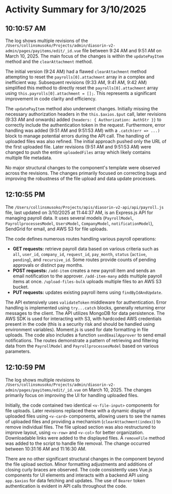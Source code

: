 # Activity Summary for 3/10/2025

## 10:10:57 AM
The log shows multiple revisions of the `/Users/collinsmusoko/Projects/admin/diasorin-v2-admin/pages/payitems/edit/_id.vue` file between 9:24 AM and 9:51 AM on March 10, 2025.  The main focus of the changes is within the `updatePayItem` method and the `clearAttachment` method.

The initial version (9:24 AM) had a flawed `clearAttachment` method attempting to reset the `payrolls[0].attachment` array in a complex and inefficient way.  Subsequent revisions (9:33 AM, 9:41 AM, 9:42 AM) simplified this method to directly reset the `payrolls[0].attachment` array using `this.payrolls[0].attachment = [];`.  This represents a significant improvement in code clarity and efficiency.

The `updatePayItem` method also underwent changes. Initially missing the necessary authorization headers in the `this.$axios.$put` call,  later revisions (9:33 AM and onwards) added `{headers: { Authorization: AuthStr }}` to correctly include the authentication token in the request.  Furthermore, error handling was added (9:51 AM and 9:51:53 AM) with a `.catch(err => ...)` block to manage potential errors during the API call. The handling of uploaded files was also refined.  The initial approach pushed only the URL of the first uploaded file. Later revisions (9:51 AM and 9:51:53 AM) were changed to push the entire `uploadedFiles` array which likely contains multiple file metadata.


No major structural changes to the component's template were observed across the revisions.  The changes primarily focused on correcting bugs and improving the robustness of the file upload and data update processes.


## 12:10:55 PM
The `/Users/collinsmusoko/Projects/apis/diasorin-v2-api/api/payroll.js` file, last updated on 3/10/2025 at 11:44:37 AM, is an Express.js API for managing payroll data.  It uses several models (`PayrollModel`, `PayrollprocessesModel`, `UsersModel`, `CompanyModel`, `notificationModel`), SendGrid for email, and AWS S3 for file uploads.

The code defines numerous routes handling various payroll operations:

* **GET requests:** retrieve payroll data based on various criteria such as `all`, `user_id`, `company_id`, `request_id`, `pay_month`,  `status` (`active`, `pending`), and `recursive_id`.  Some routes provide counts of pending approvals or distinct pay months.
* **POST requests:**  `/add-item` creates a new payroll item and sends an email notification to the approver. `/add-item-many` adds multiple payroll items at once. `/upload-files-bulk` uploads multiple files to an AWS S3 bucket.
* **PUT requests:** updates existing payroll items using `findByIdAndUpdate`.

The API extensively uses `validateToken` middleware for authentication. Error handling is implemented using `try...catch` blocks, generally returning error messages to the client.  The API utilizes MongoDB for data persistence.  The AWS SDK is used for interacting with S3, with hardcoded AWS credentials present in the code (this is a security risk and should be handled using environment variables).  Moment.js is used for date formatting in file uploads. The code also includes a function `sendEmailApprover` to send email notifications.  The routes demonstrate a pattern of retrieving and filtering data from the `PayrollModel` and `PayrollprocessesModel` based on various parameters.


## 12:10:59 PM
The log shows multiple revisions to `/Users/collinsmusoko/Projects/admin/diasorin-v2-admin/pages/payitems/edit/_id.vue` on March 10, 2025.  The changes primarily focus on improving the UI for handling uploaded files.

Initially, the code contained two identical `<v-file-input>` components for file uploads.  Later revisions replaced these with a dynamic display of uploaded files using `<v-card>` components, allowing users to see the names of uploaded files and providing a mechanism (`clearAttachment(index)`) to remove individual files.  The file upload section was also restructured to improve layout, using `<v-row>` and `<v-col>` for better organization.  Downloadable links were added to the displayed files.  A  `removeFile` method was added to the script to handle file removal.  The change occurred between 10:31:16 AM and 11:16:30 AM.

There are no other significant structural changes in the component beyond the file upload section. Minor formatting adjustments and additions of closing curly braces are observed.  The code consistently uses Vue.js components for UI elements and interacts with a backend API using `app.$axios` for data fetching and updates.  The use of `Bearer` token authentication is evident in API calls throughout the code.
